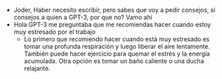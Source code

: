 - Joder, Haber necesito escribir, pero sabes que voy a pedir consejos, si consejos  a quien a GPT-3, por que no? Vamo ahi
- Hola GPT-3 me preguntaba que me recomiendas hacer cuando estoy muy estresado por el trabajo
	- Lo primero que recomiendo hacer cuando está muy estresado es tomar una profunda respiración y luego liberar el aire lentamente. También puede hacer ejercicio para quemar el estrés y la energía acumulada. Otra opción es tomar un baño caliente o una ducha relajante.